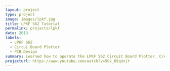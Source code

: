 ```yaml
---
layout: project
type: project
image: images/lpkf.jpg
title: LPKF S62 Tutorial
permalink: projects/lpkf
date: 2013
labels:
  - LPKF S62
  - Circui Board Plotter
  - PCB Design
summary: Learned how to operate the LPKF S62 Circuit Board Plotter. Created a tutorial to teach both faculty and students to use the machine
projecturl: https://www.youtube.com/watch?v=5Gv_D5qUxiY
---
```


